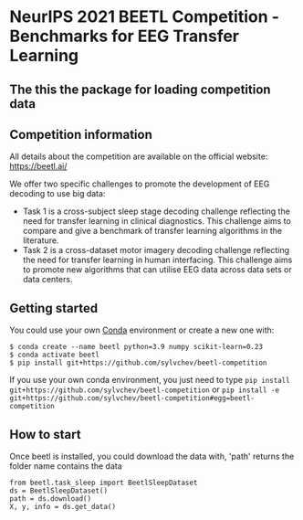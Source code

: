 # NeurIPS 2021 BEETL Competition - Benchmarks for EEG Transfer Learning
## The this the package for loading competition data

## Competition information

All details about the competition are available on the official website: https://beetl.ai/

We offer two specific challenges to promote the development of EEG decoding to use big data:

* Task 1 is a cross-subject sleep stage decoding challenge reflecting the need for transfer learning in clinical diagnostics. This challenge aims to compare and give a benchmark of transfer learning algorithms in the literature.
* Task 2 is a cross-dataset motor imagery decoding challenge reflecting the need for transfer learning in human interfacing. This challenge aims to promote new algorithms that can utilise EEG data across data sets or data centers.

## Getting started

You could use your own [Conda](https://www.anaconda.com/products/individual) environment or create a new one with:

```
$ conda create --name beetl python=3.9 numpy scikit-learn=0.23
$ conda activate beetl
$ pip install git+https://github.com/sylvchev/beetl-competition
```

If you use your own conda environment, you just need to type `pip install git+https://github.com/sylvchev/beetl-competition` or `pip install -e git+https://github.com/sylvchev/beetl-competition#egg=beetl-competition`

## How to start

Once beetl is installed, you could download the data with, 'path' returns the folder name contains the data

```
from beetl.task_sleep import BeetlSleepDataset
ds = BeetlSleepDataset()
path = ds.download()
X, y, info = ds.get_data()
```

